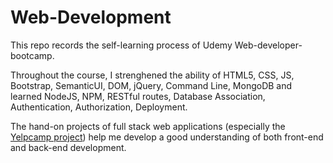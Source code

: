 # Web-Development


This repo records the self-learning process of Udemy Web-developer-bootcamp.


Throughout the course, I strenghened the ability of HTML5, CSS, JS, Bootstrap, SemanticUI, DOM, jQuery, Command Line, MongoDB and learned NodeJS, NPM, RESTful routes, Database Association, Authentication, Authorization, Deployment.


The hand-on projects of full stack web applications (especially the [Yelpcamp project](Yelpcamp)) help me develop a good understanding of both front-end and back-end development.

